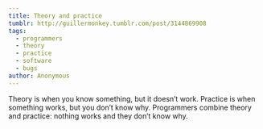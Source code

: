 ```yaml
---
title: Theory and practice
tumblr: http://guillermonkey.tumblr.com/post/3144869908
tags:
  - programmers
  - theory
  - practice
  - software
  - bugs
author: Anonymous
---
```


Theory is when you know something, but it doesn’t work. Practice is when something works, but you don’t know why. Programmers combine theory and practice: nothing works and they don’t know why.
